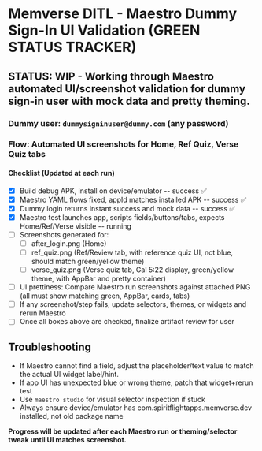 # Memverse DITL - Maestro Dummy Sign-In UI Validation (GREEN STATUS TRACKER)

## STATUS: WIP - Working through Maestro automated UI/screenshot validation for dummy sign-in user with mock data and pretty theming.

### Dummy user: `dummysigninuser@dummy.com` (any password)

### Flow: Automated UI screenshots for Home, Ref Quiz, Verse Quiz tabs

#### Checklist (Updated at each run)

- [x] Build debug APK, install on device/emulator -- success ✅
- [x] Maestro YAML flows fixed, appId matches installed APK -- success ✅
- [x] Dummy login returns instant success and mock data -- success ✅
- [x] Maestro test launches app, scripts fields/buttons/tabs, expects Home/Ref/Verse visible --
  running
- [ ] Screenshots generated for:
    - [ ] after_login.png (Home)
    - [ ] ref_quiz.png (Ref/Review tab, with reference quiz UI, not blue, should match green/yellow
      theme)
    - [ ] verse_quiz.png (Verse quiz tab, Gal 5:22 display, green/yellow theme, with AppBar and
      pretty
      container)
- [ ] UI prettiness: Compare Maestro run screenshots against attached PNG (all must show matching
  green, AppBar, cards, tabs)
- [ ] If any screenshot/step fails, update selectors, themes, or widgets and rerun Maestro
- [ ] Once all boxes above are checked, finalize artifact review for user

## Troubleshooting

- If Maestro cannot find a field, adjust the placeholder/text value to match the actual UI widget
  label/hint.
- If app UI has unexpected blue or wrong theme, patch that widget+rerun test
- Use `maestro studio` for visual selector inspection if stuck
- Always ensure device/emulator has com.spiritflightapps.memverse.dev installed, not old package
  name

**Progress will be updated after each Maestro run or theming/selector tweak until UI matches
screenshot.**
